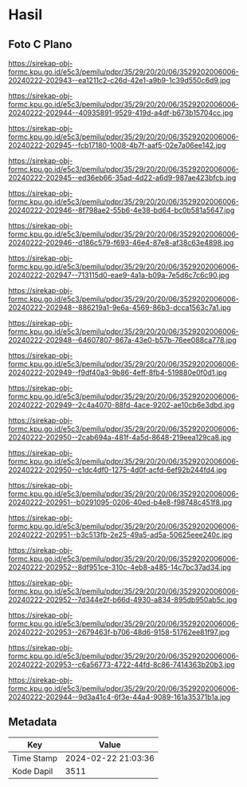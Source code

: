 # Hasil

## Foto C Plano

https://sirekap-obj-formc.kpu.go.id/e5c3/pemilu/pdpr/35/29/20/20/06/3529202006006-20240222-202943--ea1211c2-c26d-42e1-a9b9-1c39d550c6d9.jpg

https://sirekap-obj-formc.kpu.go.id/e5c3/pemilu/pdpr/35/29/20/20/06/3529202006006-20240222-202944--40935891-9529-419d-a4df-b673b15704cc.jpg

https://sirekap-obj-formc.kpu.go.id/e5c3/pemilu/pdpr/35/29/20/20/06/3529202006006-20240222-202945--fcb17180-1008-4b7f-aaf5-02e7a06ee142.jpg

https://sirekap-obj-formc.kpu.go.id/e5c3/pemilu/pdpr/35/29/20/20/06/3529202006006-20240222-202945--ed36eb66-35ad-4d22-a6d9-987ae423bfcb.jpg

https://sirekap-obj-formc.kpu.go.id/e5c3/pemilu/pdpr/35/29/20/20/06/3529202006006-20240222-202946--8f798ae2-55b6-4e38-bd64-bc0b581a5647.jpg

https://sirekap-obj-formc.kpu.go.id/e5c3/pemilu/pdpr/35/29/20/20/06/3529202006006-20240222-202946--d186c579-f693-46e4-87e8-af38c63e4898.jpg

https://sirekap-obj-formc.kpu.go.id/e5c3/pemilu/pdpr/35/29/20/20/06/3529202006006-20240222-202947--713115d0-eae9-4a1a-b09a-7e5d6c7c6c90.jpg

https://sirekap-obj-formc.kpu.go.id/e5c3/pemilu/pdpr/35/29/20/20/06/3529202006006-20240222-202948--886219a1-9e6a-4569-86b3-dcca1563c7a1.jpg

https://sirekap-obj-formc.kpu.go.id/e5c3/pemilu/pdpr/35/29/20/20/06/3529202006006-20240222-202948--64607807-867a-43e0-b57b-76ee088ca778.jpg

https://sirekap-obj-formc.kpu.go.id/e5c3/pemilu/pdpr/35/29/20/20/06/3529202006006-20240222-202949--f9df40a3-9b86-4eff-8fb4-519880e0f0d1.jpg

https://sirekap-obj-formc.kpu.go.id/e5c3/pemilu/pdpr/35/29/20/20/06/3529202006006-20240222-202949--2c4a4070-88fd-4ace-9202-ae10cb6e3dbd.jpg

https://sirekap-obj-formc.kpu.go.id/e5c3/pemilu/pdpr/35/29/20/20/06/3529202006006-20240222-202950--2cab694a-481f-4a5d-8648-219eea129ca8.jpg

https://sirekap-obj-formc.kpu.go.id/e5c3/pemilu/pdpr/35/29/20/20/06/3529202006006-20240222-202950--c1dc4df0-1275-4d0f-acfd-6ef92b244fd4.jpg

https://sirekap-obj-formc.kpu.go.id/e5c3/pemilu/pdpr/35/29/20/20/06/3529202006006-20240222-202951--b0291095-0206-40ed-b4e8-f98748c451f8.jpg

https://sirekap-obj-formc.kpu.go.id/e5c3/pemilu/pdpr/35/29/20/20/06/3529202006006-20240222-202951--b3c513fb-2e25-49a5-ad5a-50625eee240c.jpg

https://sirekap-obj-formc.kpu.go.id/e5c3/pemilu/pdpr/35/29/20/20/06/3529202006006-20240222-202952--8df951ce-310c-4eb8-a485-14c7bc37ad34.jpg

https://sirekap-obj-formc.kpu.go.id/e5c3/pemilu/pdpr/35/29/20/20/06/3529202006006-20240222-202952--7d344e2f-b66d-4930-a834-895db950ab5c.jpg

https://sirekap-obj-formc.kpu.go.id/e5c3/pemilu/pdpr/35/29/20/20/06/3529202006006-20240222-202953--2679463f-b706-48d6-9158-51762ee81f97.jpg

https://sirekap-obj-formc.kpu.go.id/e5c3/pemilu/pdpr/35/29/20/20/06/3529202006006-20240222-202953--c6a56773-4722-44fd-8c86-7414363b20b3.jpg

https://sirekap-obj-formc.kpu.go.id/e5c3/pemilu/pdpr/35/29/20/20/06/3529202006006-20240222-202944--9d3a41c4-6f3e-44a4-9089-161a35371b1a.jpg


## Metadata

| Key        | Value               |
| ---------- | ------------------- |
| Time Stamp | 2024-02-22 21:03:36 |
| Kode Dapil | 3511                |



